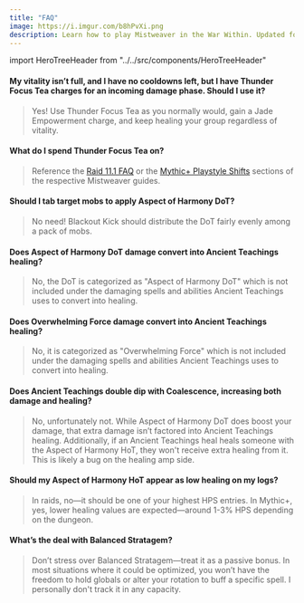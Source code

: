 ```yaml
---
title: "FAQ"
image: https://i.imgur.com/b8hPvXi.png
description: Learn how to play Mistweaver in the War Within. Updated for 11.1.
---
```


import HeroTreeHeader from "../../src/components/HeroTreeHeader"

#### My vitality isn’t full, and I have no cooldowns left, but I have <WH>Thunder Focus Tea</WH> charges for an incoming damage phase. Should I use it?
> Yes! Use <WH>Thunder Focus Tea</WH> as you normally would, gain a <WH>Jade Empowerment</WH> charge, and keep healing your group regardless of vitality.

#### What do I spend <WH>Thunder Focus Tea</WH> on?
> Reference the [Raid 11.1 FAQ](../11.1-FAQ#thunder-focus-tea) or the [Mythic+ Playstyle Shifts](playstyle#thunder-focus-tea-usage-1) sections of the respective Mistweaver guides.

####  Should I tab target mobs to apply <WH>Aspect of Harmony DoT</WH>?
> No need! <WH>Blackout Kick</WH> should distribute the DoT fairly evenly among a pack of mobs.

####  Does <WH>Aspect of Harmony DoT</WH> damage convert into <WH>Ancient Teachings</WH> healing?
> No, the DoT is categorized as "<WH short="Aspect of Harmony">Aspect of Harmony DoT</WH>" which is not included under the damaging spells and abilities <WH>Ancient Teachings</WH> uses to convert into healing.

####  Does Overwhelming Force damage convert into <WH>Ancient Teachings</WH> healing?
> No, it is categorized as "<WH>Overwhelming Force</WH>" which is not included under the damaging spells and abilities <WH>Ancient Teachings</WH> uses to convert into healing.

####  Does <WH>Ancient Teachings</WH> double dip with <WH>Coalescence</WH>, increasing both damage and healing?
> No, unfortunately not. While <WH short="DoT">Aspect of Harmony DoT</WH> does boost your damage, that extra damage isn’t factored into <WH>Ancient Teachings</WH> healing. Additionally, if an <WH>Ancient Teachings</WH> heal heals someone with the <WH short="HoT">Aspect of Harmony HoT</WH>, they won't receive extra healing from it. This is likely a bug on the healing amp side.

####  Should my <WH>Aspect of Harmony HoT</WH> appear as low healing on my logs?
> In raids, no—it should be one of your highest HPS entries. In Mythic+, yes, lower healing values are expected—around 1-3% HPS depending on the dungeon.

####  What’s the deal with <WH>Balanced Stratagem</WH>?
> Don’t stress over <WH>Balanced Stratagem</WH>—treat it as a passive bonus. In most situations where it could be optimized, you won’t have the freedom to hold globals or alter your rotation to buff a specific spell. I personally don't track it in any capacity.
